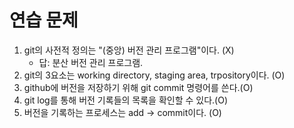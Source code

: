 # 연습 문제

1. git의 사전적 정의는 "(중앙) 버전 관리 프로그램"이다. (X)
    - 답: 분산 버전 관리 프로그램.
2. git의 3요소는 working directory, staging area, trpository이다. (O)
3. github에 버전을 저장하기 위해 git commit 명령어를 쓴다.(O)
4. git log를 통해 버전 기록들의 목록을 확인할 수 있다.(O)
5. 버전을 기록하는 프로세스는 add -> commit이다. (O)